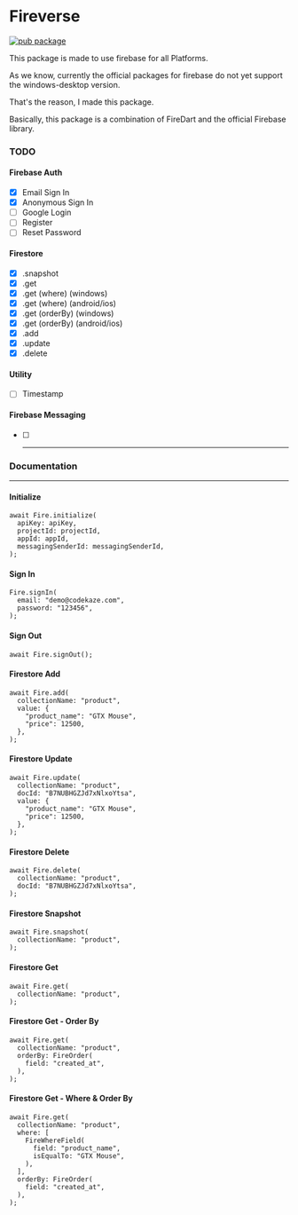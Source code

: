 # Fireverse

[![pub package](https://img.shields.io/pub/v/firedart.svg)](https://pub.dartlang.org/packages/fireverse)

This package is made to use firebase for all Platforms.

As we know, currently the official packages for firebase do not yet support the windows-desktop version.

That's the reason, I made this package.

Basically, this package is a combination of FireDart and the official Firebase library.

### TODO
#### Firebase Auth
- [x] Email Sign In
- [x] Anonymous Sign In
- [ ] Google Login
- [ ] Register 
- [ ] Reset Password

#### Firestore
- [x] .snapshot
- [x] .get
- [x] .get (where) (windows)
- [x] .get (where) (android/ios)
- [x] .get (orderBy) (windows)
- [x] .get (orderBy) (android/ios)
- [x] .add
- [x] .update 
- [x] .delete

#### Utility
- [ ] Timestamp

#### Firebase Messaging
- [ ] ---


### Documentation
---

#### Initialize

```
await Fire.initialize(
  apiKey: apiKey,
  projectId: projectId,
  appId: appId,
  messagingSenderId: messagingSenderId,
);
```

#### Sign In
```
Fire.signIn(
  email: "demo@codekaze.com",
  password: "123456",
);
```

#### Sign Out
```
await Fire.signOut();
```


#### Firestore Add
```
await Fire.add(
  collectionName: "product",
  value: {
    "product_name": "GTX Mouse",
    "price": 12500,
  },
);
```

#### Firestore Update
```
await Fire.update(
  collectionName: "product",
  docId: "B7NUBHGZJd7xNlxoYtsa",
  value: {
    "product_name": "GTX Mouse",
    "price": 12500,
  },
);
```

#### Firestore Delete
```
await Fire.delete(
  collectionName: "product",
  docId: "B7NUBHGZJd7xNlxoYtsa",
);
```

#### Firestore Snapshot
```
await Fire.snapshot(
  collectionName: "product",
);
```

#### Firestore Get
```
await Fire.get(
  collectionName: "product",
);
```

#### Firestore Get - Order By
```
await Fire.get(
  collectionName: "product",
  orderBy: FireOrder(
    field: "created_at",
  ),
);
```

#### Firestore Get - Where & Order By
```
await Fire.get(
  collectionName: "product",
  where: [
    FireWhereField(
      field: "product_name",
      isEqualTo: "GTX Mouse",
    ),
  ],
  orderBy: FireOrder(
    field: "created_at",
  ),
);
```

